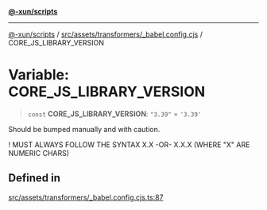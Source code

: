 [**@-xun/scripts**](../../../../../README.md)

***

[@-xun/scripts](../../../../../README.md) / [src/assets/transformers/\_babel.config.cjs](../README.md) / CORE\_JS\_LIBRARY\_VERSION

# Variable: CORE\_JS\_LIBRARY\_VERSION

> `const` **CORE\_JS\_LIBRARY\_VERSION**: `"3.39"` = `'3.39'`

Should be bumped manually and with caution.

! MUST ALWAYS FOLLOW THE SYNTAX X.X -OR- X.X.X (WHERE "X" ARE NUMERIC CHARS)

## Defined in

[src/assets/transformers/\_babel.config.cjs.ts:87](https://github.com/Xunnamius/xscripts/blob/3a8e3952522a9aa3e84a1990f6fcb2207da32534/src/assets/transformers/_babel.config.cjs.ts#L87)

